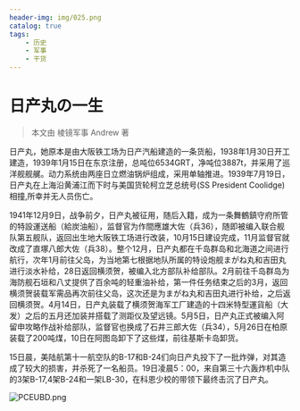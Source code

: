 ```yaml
---
header-img: img/025.png
catalog: true
tags:
    - 历史
    - 军事
    - 干货
---
```


# 日产丸の一生
> 本文由 棱镜军事 Andrew 著

日产丸，她原本是由大阪铁工场为日产汽船建造的一条货船，1938年1月30日开工建造，1939年1月15日在东京注册，总吨位6534GRT，净吨位3887t，并采用了巡洋舰舰艉。动力系统由两座日立燃油锅炉组成，采用单轴推进。1939年7月19日，日产丸在上海沿黄浦江而下时与美国货轮柯立芝总统号(SS President Coolidge)相撞,所幸并无人员伤亡。

1941年12月9日，战争前夕，日产丸被征用，随后入籍，成为一条舞鶴鎮守府所管的特設運送船（給炭油船），监督官为作間應雄大佐（兵36），随即被编入联合舰队第五舰队，返回出生地大阪铁工场进行改装，10月15日建设完成，11月监督官就改成了直塚八郎大佐（兵38）。整个12月，日产丸都在千岛群岛和北海道之间进行航行，次年1月前往父岛，为当地第七根据地队所属的特设炮舰まがね丸和吉田丸进行淡水补给，28日返回横须贺，被编入北方部队补给部队。2月前往千岛群岛为海防舰石垣和八丈提供了百余吨的轻重油补给，第一件任务结束之后的3月，返回横须贺装载军需品再次前往父岛，这次还是为まがね丸和吉田丸进行补给，之后返回横须贺。4月14日，日产丸装载了横须贺海军工厂建造的十四米特型運貨船（大发）之后的五月还加装并搭载了测距仪及望远镜。5月5日，日产丸正式被编入阿留申攻略作战补给部队，监督官也换成了石井三郎大佐（兵34），5月26日在柏原装载了200吨煤，10日在阿图岛卸下了这些煤，前往基斯卡岛卸货。

15日晨，美陆航第十一航空队的B-17和B-24们向日产丸投下了一批炸弹，对其造成了较大的损害，并杀死了一名船员。19日凌晨5：00，来自第三十六轰炸机中队的3架B-17,4架B-24和一架LB-30，在科恩少校的带领下最终击沉了日产丸。

![PCEUBD.png](https://s1.ax1x.com/2018/06/25/PCEUBD.png) 